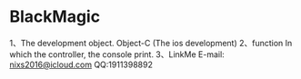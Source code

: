 # BlackMagic
1、The development object.
  Object-C (The ios development)
2、function
  In which the controller, the console print.
3、LinkMe
  E-mail: nixs2016@icloud.com
  QQ:1911398892
  
  
